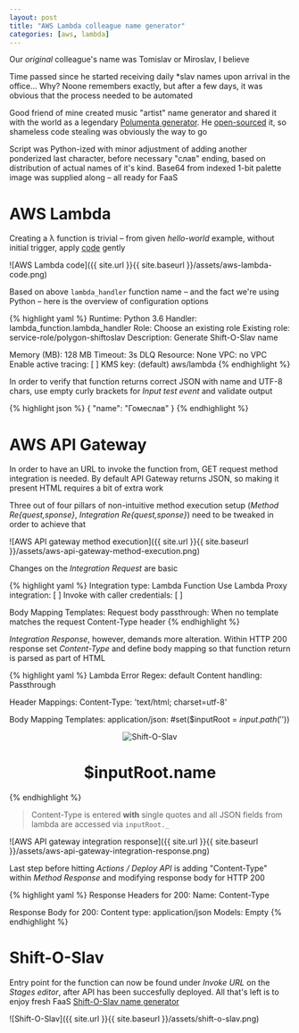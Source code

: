 ```yaml
---
layout: post
title: "AWS Lambda colleague name generator"
categories: [aws, lambda]
---
```


Our _original_ colleague's name was Tomislav or Miroslav, I believe

Time passed since he started receiving daily *slav names upon arrival in the office...
Why? Noone remembers exactly, but after a few days, it was obvious that the
process needed to be automated

Good friend of mine created music "artist" name generator and shared it with
the world as a legendary
[Polumenta generator](http://polumenta.zardina.org/ "Polumenta generator").
He [open-sourced](https://github.com/vl4dimir/polumenta/ "Polumenta source code")
it, so shameless code stealing was obviously the way to go

Script was Python-ized with minor adjustment of adding another ponderized last
character, before necessary "слав" ending, based on distribution of actual
names of it's kind. Base64 from indexed 1-bit palette image was supplied along
– all ready for FaaS


# AWS Lambda

Creating a λ function is trivial – from given _hello-world_ example, without
initial trigger, apply
[code](https://github.com/ushtipak/shiftoslav/blob/master/shiftoslav.py "Shift-O-slav source code")
gently

![AWS Lambda code]({{ site.url }}{{ site.baseurl }}/assets/aws-lambda-code.png)

Based on above `lambda_handler` function name – and the fact we're using Python –
here is the overview of configuration options

{% highlight yaml %}
Runtime: Python 3.6
Handler: lambda_function.lambda_handler
Role: Choose an existing role
Existing role: service-role/polygon-shiftoslav
Description: Generate Shift-O-Slav name

Memory (MB): 128 MB
Timeout: 3s
DLQ Resource: None
VPC: no VPC
Enable active tracing: [ ]
KMS key: (default) aws/lambda
{% endhighlight %}

In order to verify that function returns correct JSON with name and UTF-8 chars,
use empty curly brackets for _Input test event_ and validate output

{% highlight json %}
{
  "name": "Гомеслав"
}
{% endhighlight %}


# AWS API Gateway

In order to have an URL to invoke the function from, GET request method
integration is needed. By default API Gateway returns JSON, so making it
present HTML requires a bit of extra work

Three out of four pillars of non-intuitive method execution setup (_Method
Re{quest,sponse}_, _Integration Re{quest,sponse}_) need to be tweaked in
order to achieve that

![AWS API gateway method execution]({{ site.url }}{{ site.baseurl }}/assets/aws-api-gateway-method-execution.png)

Changes on the _Integration Request_ are basic

{% highlight yaml %}
Integration type: Lambda Function
Use Lambda Proxy integration: [ ]
Invoke with caller credentials: [ ]

Body Mapping Templates:
  Request body passthrough:
    When no template matches the request Content-Type header
{% endhighlight %}

_Integration Response_, however, demands more alteration. Within HTTP 200
response set _Content-Type_ and define body mapping so that function return
is parsed as part of HTML

{% highlight yaml %}
Lambda Error Regex: default
Content handling: Passthrough

Header Mappings:
  Content-Type:
    'text/html; charset=utf-8'

Body Mapping Templates:
  application/json:
    #set($inputRoot = $input.path('$'))
    <!doctype html>
        <meta charset=utf-8>
        <head><title>ShiftOSlav</title></head>
        <body><center>
            <p><img src="data:image/png;base64, iVBORw0KGgoAAAAN [ ... ]
                         5wAAAABJRU5ErkJggg==" alt="Shift-O-Slav" />
            <p><h1>$inputRoot.name</h1>
            </center></body></html>
{% endhighlight %}

> Content-Type is entered **with** single quotes and all JSON fields from
lambda are accessed via `inputRoot._`

![AWS API gateway integration response]({{ site.url }}{{ site.baseurl }}/assets/aws-api-gateway-integration-response.png)

Last step before hitting _Actions / Deploy API_ is adding "Content-Type" within
_Method Response_ and modifying response body for HTTP 200

{% highlight yaml %}
Response Headers for 200:
  Name: Content-Type

Response Body for 200:
  Content type: application/json
  Models: Empty
{% endhighlight %}


# Shift-O-Slav

Entry point for the function can now be found under _Invoke URL_ on the
_Stages editor_, after API has been succesfully deployed.
All that's left is to enjoy fresh FaaS
[Shift-O-Slav name generator](https://o5bsrqjdtl.execute-api.us-east-1.amazonaws.com/live "Shift-O-Slav")

![Shift-O-Slav]({{ site.url }}{{ site.baseurl }}/assets/shift-o-slav.png)

